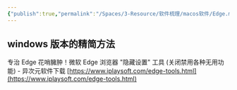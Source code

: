```yaml
---
{"publish":true,"permalink":"/Spaces/3-Resource/软件梳理/macos软件/Edge.md","title":"Edge","created":"2023-03-01","modified":"2024-08-15","published":"2025-07-11T16:07:55.960+08:00","tags":["macOS软件","安卓软件"],"cssclasses":""}
---
```




## windows 版本的精简方法

专治 Edge 花哨臃肿！微软 Edge 浏览器 "隐藏设置" 工具 (关闭禁用各种无用功能) - 异次元软件下载 [https://www.iplaysoft.com/edge-tools.html](https://www.iplaysoft.com/edge-tools.html)
